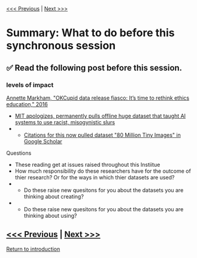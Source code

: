 [<<< Previous](accessibility.md) | [Next >>>](continue.md)

# Summary: **What to do before this synchronous session**

## :white_check_mark: **Read the following post before this session.**

### levels of impact
[Annette Markham, "OKCupid data release fiasco: It’s time to rethink ethics education," 2016](http://annettemarkham.com/2016/05/okcupid-data-release-fiasco-its-time-to-rethink-ethics-education/)

* [MIT apologizes, permanently pulls offline huge dataset that taught AI systems to use racist, misogynistic slurs](https://www.theregister.com/2020/07/01/mit_dataset_removed/)
* * [Citations for this now pulled dataset "80 Million Tiny Images" in Google Scholar](https://scholar.google.com/scholar?hl=en&as_sdt=0%2C44&q=%2280+Million+Tiny+Images%22&btnG=)

Questions
* These reading get at issues raised throughout this Instiitue
* How much responsibility do these researchers have for the outcome of thier research? Or for the ways in which thier datasets are used? 
* * Do these raise new quesitons for you about the datasets you are thinking about creating?
* * Do these raise new quesitons for you about the datasets you are thinking about using?


[<<< Previous](accessibility.md) | [Next >>>](continue.md)
-----
[Return to introduction](https://github.com/SouthernMethodistUniversity/access)
